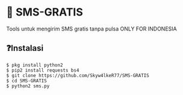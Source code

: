# 💬 SMS-GRATIS
Tools untuk mengirim SMS gratis tanpa pulsa
ONLY FOR INDONESIA

## ❓Instalasi
```
$ pkg install python2
$ pip2 install requests bs4
$ git clone https://github.com/Skyw4lkeR77/SMS-GRATIS
$ cd SMS-GRATIS
$ python2 sms.py
